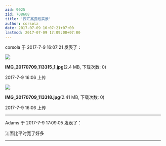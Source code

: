 ```yaml
---
aid: 9025
zid: 708608
title: '西江高要段实景'
author: corsola
date: 2017-07-09 16:07:21+07:00
lastmod: 2017-07-09 17:09:00+07:00
---
```


corsola 于 2017-7-9 16:07:21 发表了：

![](https://cdn.jsdelivr.net/gh/lzjluzijie/beichao@main/img/160640osb00ziqqikudzgz.jpg)



**IMG\_20170709\_113315\_1.jpg**(2.4 MB, 下载次数: 0)



2017-7-9 16:06 上传



![](https://cdn.jsdelivr.net/gh/lzjluzijie/beichao@main/img/160644cwoprcp91gp4zrau.jpg)



**IMG\_20170709\_113318.jpg**(2.41 MB, 下载次数: 0)



2017-7-9 16:06 上传

---------

Adams 于 2017-7-9 17:09:05 发表了：

江面比平时宽了好多

---------

